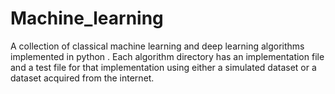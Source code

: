 # Machine_learning

A collection of classical machine learning and deep learning algorithms implemented in python . Each algorithm directory has an implementation file and a test file for that implementation using either a simulated dataset or a dataset acquired from the internet. 
